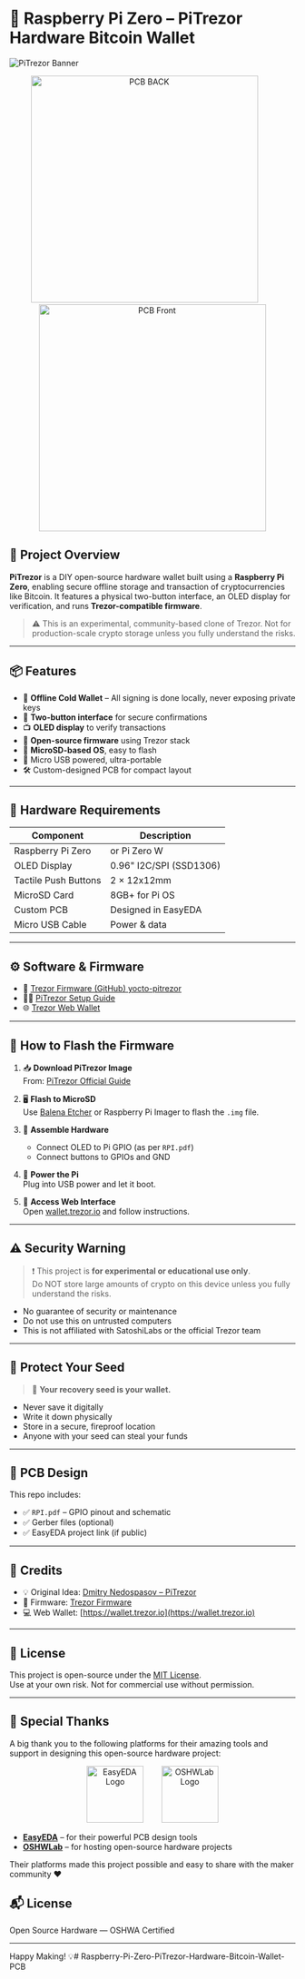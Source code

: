 # 🔐 Raspberry Pi Zero – PiTrezor Hardware Bitcoin Wallet

![PiTrezor Banner](Image/demo.png) <!-- Replace with actual image path -->

<p align="center">
  <img src="Image/pi3dback.png" alt="PCB BACK" width="400"/>&nbsp;&nbsp;&nbsp;&nbsp;&nbsp;&nbsp;&nbsp;
  <img src="Image/pi3dfront.png" alt="PCB Front" width="400"/>
</p>

## 🧠 Project Overview

**PiTrezor** is a DIY open-source hardware wallet built using a **Raspberry Pi Zero**, enabling secure offline storage and transaction of cryptocurrencies like Bitcoin. It features a physical two-button interface, an OLED display for verification, and runs **Trezor-compatible firmware**.

> ⚠️ This is an experimental, community-based clone of Trezor. Not for production-scale crypto storage unless you fully understand the risks.

---

## 📦 Features

- 🔐 **Offline Cold Wallet** – All signing is done locally, never exposing private keys  
- 📲 **Two-button interface** for secure confirmations  
- 📺 **OLED display** to verify transactions  
- 🧩 **Open-source firmware** using Trezor stack  
- 💾 **MicroSD-based OS**, easy to flash  
- 🔌 Micro USB powered, ultra-portable  
- 🛠️ Custom-designed PCB for compact layout

---

## 🧰 Hardware Requirements

| Component            | Description                  |
|----------------------|------------------------------|
| Raspberry Pi Zero    | or Pi Zero W                 |
| OLED Display         | 0.96" I2C/SPI (SSD1306)      |
| Tactile Push Buttons | 2 × 12x12mm                  |
| MicroSD Card         | 8GB+ for Pi OS               |
| Custom PCB           | Designed in EasyEDA         |
| Micro USB Cable      | Power & data                 |

---

## ⚙️ Software & Firmware

- 🔧 [Trezor Firmware (GitHub) yocto-pitrezor](https://github.com/heneault/yocto-pitrezor)  
- 🧑‍💻 [PiTrezor Setup Guide](https://www.pitrezor.com/2018/02/pitrezor-homemade-trezor-bitcoin-wallet.html)  
- 🌐 [Trezor Web Wallet](https://wallet.trezor.io/)

---

## 💽 How to Flash the Firmware

1. 📥 **Download PiTrezor Image**  
   From: [PiTrezor Official Guide](https://www.pitrezor.com/2018/02/pitrezor-homemade-trezor-bitcoin-wallet.html)

2. 🖥️ **Flash to MicroSD**  
   Use [Balena Etcher](https://etcher.io/) or Raspberry Pi Imager to flash the `.img` file.

3. 🧩 **Assemble Hardware**  
   - Connect OLED to Pi GPIO (as per `RPI.pdf`)  
   - Connect buttons to GPIOs and GND

4. 🔌 **Power the Pi**  
   Plug into USB power and let it boot.

5. 🔐 **Access Web Interface**  
   Open [wallet.trezor.io](https://wallet.trezor.io/) and follow instructions.

---

## ⚠️ Security Warning

> ❗ This project is **for experimental or educational use only**.  
> Do NOT store large amounts of crypto on this device unless you fully understand the risks.

- No guarantee of security or maintenance
- Do not use this on untrusted computers
- This is not affiliated with SatoshiLabs or the official Trezor team

---

## 🧾 Protect Your Seed

> 🛑 **Your recovery seed is your wallet.**

- Never save it digitally  
- Write it down physically  
- Store in a secure, fireproof location  
- Anyone with your seed can steal your funds

---

## 📐 PCB Design

This repo includes:
- ✅ `RPI.pdf` – GPIO pinout and schematic
- ✅ Gerber files (optional)
- ✅ EasyEDA project link (if public)

---

## 🙏 Credits

- 💡 Original Idea: [Dmitry Nedospasov – PiTrezor](https://www.pitrezor.com/2018/02/pitrezor-homemade-trezor-bitcoin-wallet.html)  
- 🔧 Firmware: [Trezor Firmware](https://github.com/heneault/yocto-pitrezor)  
- 💻 Web Wallet: [https://wallet.trezor.io](https://wallet.trezor.io)

---

## 📜 License

This project is open-source under the [MIT License](LICENSE).  
Use at your own risk. Not for commercial use without permission.

---


## 🙏 Special Thanks

A big thank you to the following platforms for their amazing tools and support in designing this open-source hardware project:

<p align="center">
  <img src="Image/EasyEDA.png" alt="EasyEDA Logo" width="100"/>&nbsp;&nbsp;&nbsp;&nbsp;&nbsp;&nbsp;&nbsp;
  <img src="Image/OSHWLab.png" alt="OSHWLab Logo" width="100"/>
</p>

- **[EasyEDA](https://easyeda.com/)** – for their powerful PCB design tools  
- **[OSHWLab](https://oshwlab.com/)** – for hosting open-source hardware projects

Their platforms made this project possible and easy to share with the maker community ❤️

## 📬 License

Open Source Hardware — OSHWA Certified

---

Happy Making! 💡# Raspberry-Pi-Zero-PiTrezor-Hardware-Bitcoin-Wallet-PCB
